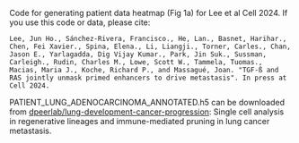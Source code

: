 Code for generating patient data heatmap (Fig 1a) for Lee et al Cell 2024. If you use this code or data, please cite:

`
Lee, Jun Ho., Sánchez-Rivera, Francisco., He, Lan., Basnet, Harihar., Chen, Fei Xavier., Spina, Elena., Li, Liangji., Torner, Carles., Chan, Jason E., Yarlagadda, Dig Vijay Kumar., Park, Jin Suk., Sussman, Carleigh., Rudin, Charles M., Lowe, Scott W., Tammela, Tuomas., Macias, Maria J., Koche, Richard P., and Massagué, Joan. "TGF-ß and RAS jointly unmask primed enhancers to drive metastasis". In press at Cell 2024.
`

PATIENT_LUNG_ADENOCARCINOMA_ANNOTATED.h5 can be downloaded from [dpeerlab/lung-development-cancer-progression](https://github.com/dpeerlab/lung-development-cancer-progression): Single cell analysis in regenerative lineages and immune-mediated pruning in lung cancer metastasis.
